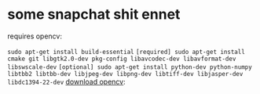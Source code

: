 # some snapchat shit ennet

requires opencv:

`sudo apt-get install build-essential`
`[required] sudo apt-get install cmake git libgtk2.0-dev pkg-config libavcodec-dev libavformat-dev libswscale-dev`
`[optional] sudo apt-get install python-dev python-numpy libtbb2 libtbb-dev libjpeg-dev libpng-dev libtiff-dev libjasper-dev libdc1394-22-dev`
[download opencv](http://opencv.org/downloads.html):
